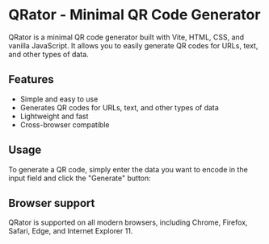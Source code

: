 # **QRator - Minimal QR Code Generator**

QRator is a minimal QR code generator built with Vite, HTML, CSS, and vanilla JavaScript. It allows you to easily generate QR codes for URLs, text, and other types of data.

## **Features**

- Simple and easy to use
- Generates QR codes for URLs, text, and other types of data
- Lightweight and fast
- Cross-browser compatible

## **Usage**

To generate a QR code, simply enter the data you want to encode in the input field and click the "Generate" button:

## **Browser support**

QRator is supported on all modern browsers, including Chrome, Firefox, Safari, Edge, and Internet Explorer 11.


